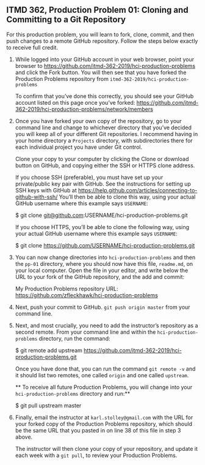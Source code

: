 ## ITMD 362, Production Problem 01: Cloning and Committing to a Git Repository

For this production problem, you will learn to fork, clone, commit, and then push changes to a
remote GitHub repository. Follow the steps below exactly to receive full credit.

1. While logged into your GitHub account in your web browser, point your browser to
   https://github.com/itmd-362-2019/hci-production-problems and click the Fork button. You will then
   see that you have forked the Production Problems repository from
   `itmd-362-2019/hci-production-problems`

   To confirm that you’ve done this correctly, you should see your GitHub account listed on this
   page once you’ve forked: https://github.com/itmd-362-2019/hci-production-problems/network/members

2. Once you have forked your own copy of the repository, go to your command line and change to
   whichever directory that you’ve decided you will keep all of your different Git repositories. I
   recommend having in your home directory a `Projects` directory, with subdirectories there for
   each individual project you have under Git control.

   Clone your copy to your computer by clicking the Clone or download button on GitHub, and copying
   either the SSH or HTTPS clone address.

   If you choose SSH (preferable), you must have set up your private/public key pair with GitHub.
   See the instructions for setting up SSH keys with GitHub at
   https://help.github.com/articles/connecting-to-github-with-ssh/ You’ll then be able to clone this
   way, using your actual GitHub username where this example says `USERNAME`:

     $ git clone git@github.com:USERNAME/hci-production-problems.git

   If you choose HTTPS, you’ll be able to clone the following way, using your actual GitHub username where
   this example says `USERNAME`:

     $ git clone https://github.com/USERNAME/hci-production-problems.git

3. You can now change directories into `hci-production-problems` and then the `pp-01` directory,
   where you should now have this file, `readme.md`, on your local computer. Open the file in your
   editor, and write below the URL to your fork of the GitHub repository, and the add and commit:

   My Production Problems repository URL: https://github.com/zfleckhawk/hci-production-problems

4. Next, push your commit to GitHub. `git push origin master` from your command line.

5. Next, and most crucially, you need to add the instructor’s repository as a second remote.
   From your command line and within the `hci-production-problems` directory, run the command:

     $ git remote add upstream https://github.com/itmd-362-2019/hci-production-problems.git

   Once you have done that, you can run the command `git remote -v` and it should list two remotes,
   one called `origin` and one called `upstream`.

   ** To receive all future Production Problems, you will change into your `hci-production-problems`
   directory and run:**

     $ git pull upstream master

6. Finally, email the instructor at `karl.stolley@gmail.com` with the URL for your forked copy of the
   Production Problems repository, which should be the same URL that you pasted in on line 38 of
   this file in step 3 above.

   The instructor will then clone your copy of your repository, and update it each week with a
   `git pull`, to review your Production Problems.
